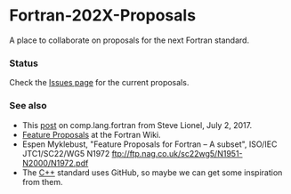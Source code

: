 # Fortran-202X-Proposals

A place to collaborate on proposals for the next Fortran standard.

### Status

Check the [Issues page](https://github.com/Fortran-FOSS-Programmers/Fortran-202X-Proposals/issues) for the current proposals.

### See also

* This [post](https://groups.google.com/d/msg/comp.lang.fortran/RWy6o3WqboE/yiKXaEm5BgAJ) on comp.lang.fortran from Steve Lionel, July 2, 2017.
* [Feature Proposals](http://fortranwiki.org/fortran/show/Feature+Proposals) at the Fortran Wiki.
* Espen Myklebust, "Feature Proposals for Fortran – A subset", ISO/IEC JTC1/SC22/WG5 N1972 ftp://ftp.nag.co.uk/sc22wg5/N1951-N2000/N1972.pdf
* The [C++](https://github.com/cplusplus/draft) standard uses GitHub, so maybe we can get some inspiration from them.
